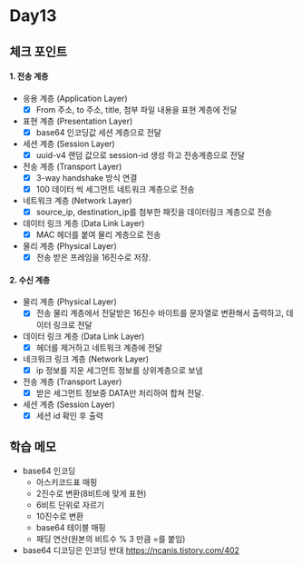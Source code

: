 # Day13

## 체크 포인트
#### 1. 전송 계층
  - 응용 계층 (Application Layer)
    - [x] From 주소, to 주소, title, 첨부 파일 내용을 표현 계층에 전달 
  - 표현 계층 (Presentation Layer)
    - [x] base64 인코딩값 세션 계층으로 전달
  - 세션 계층 (Session Layer)
    - [x] uuid-v4 랜덤 값으로 session-id 생성 하고 전송계층으로 전달
  - 전송 계층 (Transport Layer)
    - [x] 3-way handshake 방식 연결
    - [x] 100 데이터 씩 세그먼트 네트워크 계층으로 전송
  - 네트워크 계층 (Network Layer)
    - [x] source_ip, destination_ip를 첨부한 패킷을 데이터링크 계층으로 전송
  - 데이터 링크 게층 (Data Link Layer)
    - [x] MAC 헤더를 붙여 물리 계층으로 전송
  - 물리 계층 (Physical Layer)
    - [x] 전송 받은 프레임을 16진수로 저장.

#### 2. 수신 계층
  - 물리 계층 (Physical Layer)
    - [x] 전송 물리 계층에서 전달받은 16진수 바이트를 문자열로 변환해서 출력하고, 데이터 링크로 전달
  - 데이터 링크 계층 (Data Link Layer)
    - [x] 헤더를 제거하고 네트워크 계층에 전달
  - 네크워크 링크 계층 (Network Layer)
    - [x] ip 정보를 지운 세그먼트 정보를 상위계층으로 보냄
  - 전송 계층 (Transport Layer)
    - [x] 받은 세그먼트 정보중 DATA만 처리하여 합쳐 전달.
  - 세션 계층 (Session Layer)
    - [x] 세션 id 확인 후 출력
## 학습 메모

- base64 인코딩
  - 아스키코드표 매핑
  - 2진수로 변환(8비트에 맞게 표현)
  - 6비트 단위로 자르기
  - 10진수로 변환
  - base64 테이블 매핑
  - 패딩 연산(원본의 비트수 % 3 만큼 =를 붙임)
- base64 디코딩은 인코딩 반대
  https://ncanis.tistory.com/402
